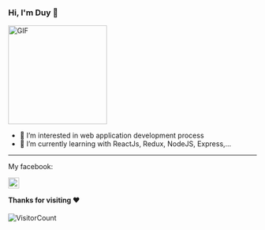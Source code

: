 ### Hi, I'm Duy 💙
<img alt="GIF" src="https://media.giphy.com/media/Cmr1OMJ2FN0B2/giphy.gif" width = 200/>

- 👀 I’m interested in web application development process <br>
- 🌱 I’m currently learning with ReactJs, Redux, NodeJS, Express,...
-----
<p>My facebook: <p>
<a href="https://www.facebook.com/nguyenduyneee/">
  <img align="left" alt="Duy's Facebook" width="22px" style="color: white" src="https://cdn.iconscout.com/icon/free/png-256/facebook-logo-2019-1597680-1350125.png" />
</a>
<br>

#### Thanks for visiting :heart:
![VisitorCount](https://profile-counter.glitch.me/fannatic2000/count.svg)
<br><br>

